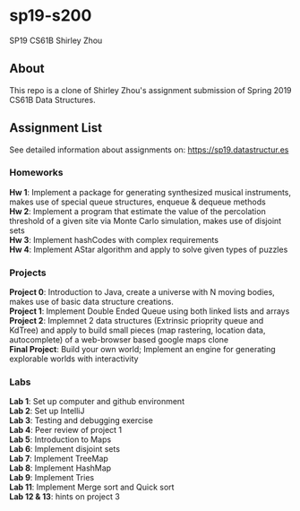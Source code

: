 # sp19-s200
SP19 CS61B Shirley Zhou

## About
This repo is a clone of Shirley Zhou's assignment submission of Spring 2019 CS61B Data Structures.

## Assignment List
See detailed information about assignments on: https://sp19.datastructur.es

### Homeworks 
**Hw 1**: Implement a package for generating synthesized musical instruments, makes use of special queue structures, enqueue & dequeue methods <br>
**Hw 2**: Implement a program that estimate the value of the percolation threshold of a given site via Monte Carlo simulation, makes use of disjoint sets <br>
**Hw 3**: Implement hashCodes with complex requirements <br>
**Hw 4**: Implement AStar algorithm and apply to solve given types of puzzles <br>

### Projects
**Project 0**: Introduction to Java, create a universe with N moving bodies, makes use of basic data structure creations. <br>
**Project 1**: Implement Double Ended Queue using both linked lists and arrays <br>
**Project 2**: Implemnet 2 data structures (Extrinsic prioprity queue and KdTree) and apply to build small pieces (map rastering, location data, autocomplete) of a web-browser based google maps clone <br>
**Final Project**: Build your own world; Implement an engine for generating explorable worlds with interactivity <br>

### Labs
**Lab 1**: Set up computer and github environment <br>
**Lab 2**: Set up IntelliJ <br>
**Lab 3**: Testing and debugging exercise <br>
**Lab 4**: Peer review of project 1 <br>
**Lab 5**: Introduction to Maps <br>
**Lab 6**: Implement disjoint sets <br>
**Lab 7**: Implement TreeMap <br>
**Lab 8**: Implement HashMap <br>
**Lab 9**: Implement Tries <br>
**Lab 11**: Implement Merge sort and Quick sort <br>
**Lab 12 & 13**: hints on project 3 <br>
